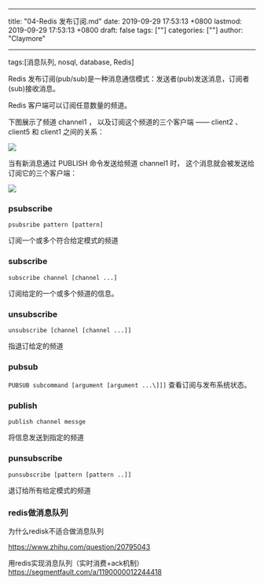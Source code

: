 
---
title: "04-Redis 发布订阅.md"
date: 2019-09-29 17:53:13 +0800
lastmod: 2019-09-29 17:53:13 +0800
draft: false
tags: [""]
categories: [""]
author: "Claymore"

---
tags:[消息队列, nosql, database, Redis]



Redis 发布订阅(pub/sub)是一种消息通信模式：发送者(pub)发送消息，订阅者(sub)接收消息。

Redis 客户端可以订阅任意数量的频道。

下图展示了频道 channel1 ， 以及订阅这个频道的三个客户端 —— client2 、 client5 和 client1 之间的关系：

![](http://claymore.wang:5000/uploads/big/a01c4f635bf8655b46359069dc22e537.png)



当有新消息通过 PUBLISH 命令发送给频道 channel1 时， 这个消息就会被发送给订阅它的三个客户端：

![](http://claymore.wang:5000/uploads/big/1f424aeaa86f5653b23c6e08079bc406.png)



### psubscribe  

`psubsribe pattern [pattern]`

订阅一个或多个符合给定模式的频道



### subscribe

`subscribe channel [channel ...]`

订阅给定的一个或多个频道的信息。



### unsubscribe

`unsubscribe [channel [channel ...]]`

指退订给定的频道



### pubsub

`PUBSUB subcommand [argument [argument ...\]]]`
查看订阅与发布系统状态。



### publish 

`publish channel messge`

将信息发送到指定的频道





### punsubscribe

`punsubscribe [pattern [pattern ..]]`

退订给所有给定模式的频道



### redis做消息队列

为什么redisk不适合做消息队列

https://www.zhihu.com/question/20795043



用redis实现消息队列（实时消费+ack机制） https://segmentfault.com/a/1190000012244418